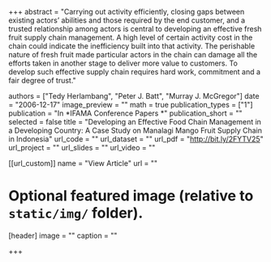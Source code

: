 +++
abstract = "Carrying out activity efficiently, closing gaps between existing actors’ abilities and those required by the end customer, and a trusted relationship among actors is central to developing an effective fresh fruit supply chain management. A high level of certain activity cost in the chain could indicate the inefficiency built into that activity. The perishable nature of fresh fruit made particular actors in the chain can damage all the efforts taken in another stage to deliver more value to customers. To develop such effective supply chain requires hard work, commitment and a fair degree of trust."

authors = ["Tedy Herlambang", "Peter J. Batt", "Murray J. McGregor"]
date = "2006-12-17"
image_preview = ""
math = true
publication_types = ["1"]
publication = "In *IFAMA Conference Papers *"
publication_short = ""
selected = false
title = "Developing an Effective Food Chain Management in a Developing Country: A Case Study on Manalagi Mango Fruit Supply Chain in Indonesia"
url_code = ""
url_dataset = ""
url_pdf = "http://bit.ly/2FYTV25"
url_project = ""
url_slides = ""
url_video = ""

[[url_custom]]
name = "View Article"
url = ""

# Optional featured image (relative to `static/img/` folder).
[header]
image = ""
caption = ""

+++